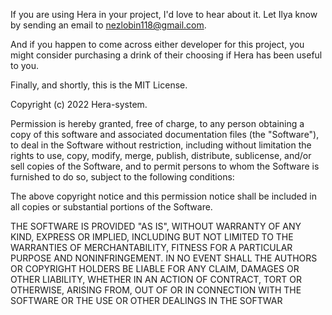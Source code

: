 If you are using Hera in your project, I'd love to hear about it.  Let Ilya know
by sending an email to nezlobin118@gmail.com.

And if you happen to come across either developer for this project, you
might consider purchasing a drink of their choosing if Hera has been useful to you.

Finally, and shortly, this is the MIT License.

Copyright (c) 2022 Hera-system.

Permission is hereby granted, free of charge, to any person obtaining a copy
of this software and associated documentation files (the "Software"), to deal
in the Software without restriction, including without limitation the rights
to use, copy, modify, merge, publish, distribute, sublicense, and/or sell
copies of the Software, and to permit persons to whom the Software is
furnished to do so, subject to the following conditions:

The above copyright notice and this permission notice shall be included in
all copies or substantial portions of the Software.

THE SOFTWARE IS PROVIDED "AS IS", WITHOUT WARRANTY OF ANY KIND, EXPRESS OR
IMPLIED, INCLUDING BUT NOT LIMITED TO THE WARRANTIES OF MERCHANTABILITY,
FITNESS FOR A PARTICULAR PURPOSE AND NONINFRINGEMENT. IN NO EVENT SHALL THE
AUTHORS OR COPYRIGHT HOLDERS BE LIABLE FOR ANY CLAIM, DAMAGES OR OTHER
LIABILITY, WHETHER IN AN ACTION OF CONTRACT, TORT OR OTHERWISE, ARISING FROM,
OUT OF OR IN CONNECTION WITH THE SOFTWARE OR THE USE OR OTHER DEALINGS IN
THE SOFTWAR